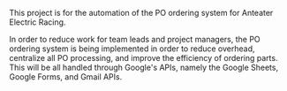 This project is for the automation of the PO ordering system for Anteater Electric Racing.

In order to reduce work for team leads and project managers, the PO ordering system is being implemented in order to reduce overhead, centralize all PO processing, and improve the efficiency of ordering parts. This will be all handled through Google's APIs, namely the Google Sheets, Google Forms, and Gmail APIs.
